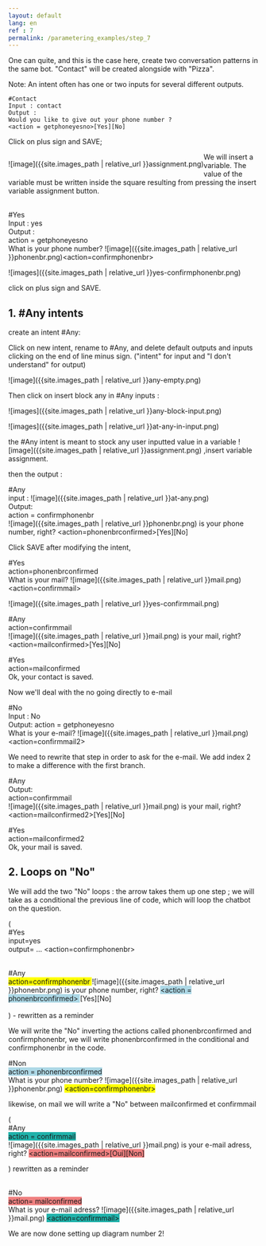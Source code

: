 ```yaml
---
layout: default
lang: en
ref : 7
permalink: /parametering_examples/step_7
---
```


One can quite, and this is the case here, create two conversation patterns in the same bot. "Contact" will be created alongside with "Pizza".

Note: An intent often has one or two inputs for several different outputs.

    #Contact
    Input : contact
    Output :
    Would you like to give out your phone number ?
    <action = getphoneyesno>[Yes][No]




Click on plus sign and SAVE;


<div style="float:left" markdown="1">

 ![image]({{site.images_path | relative_url }}assignment.png)
</div> We will insert a variable. The value of the variable must be written inside the square resulting from pressing the insert variable assignment button.<br>


<br>#Yes<br>
Input : yes<br>
Output :<br>
action = getphoneyesno <br>
What is your phone number? ![image]({{site.images_path | relative_url }}phonenbr.png)<action=confirmphonenbr>

![images]({{site.images_path | relative_url }}yes-confirmphonenbr.png)

click on plus sign and SAVE.


## 1. #Any intents

create an intent #Any:

Click on new intent, rename to #Any, and delete default outputs and inputs clicking on the end of line minus sign. ("intent" for input and "I don't understand" for output)

![image]({{site.images_path | relative_url }}any-empty.png)

Then click on insert block any in #Any inputs :

![images]({{site.images_path | relative_url }}any-block-input.png)


![images]({{site.images_path | relative_url }}at-any-in-input.png)


the #Any intent is meant to stock any user inputted value in a variable ![image]({{site.images_path | relative_url }}assignment.png) ,insert variable assignment.

then the output :


#Any<br>
input : ![image]({{site.images_path | relative_url }}at-any.png)<br>
Output:<br>
action = confirmphonenbr<br>
![image]({{site.images_path | relative_url }}phonenbr.png) is your phone number, right? <action=phonenbrconfirmed>[Yes][No]<br>



Click SAVE after modifying the intent,


#Yes<br>
action=phonenbrconfirmed<br>
What is your mail? ![image]({{site.images_path | relative_url }}mail.png)<action=confirmmail><br>

![image]({{site.images_path | relative_url }}yes-confirmmail.png)

#Any<br>
action=confirmmail<br>
![image]({{site.images_path | relative_url }}mail.png) is your mail, right?<br>
<action=mailconfirmed>[Yes][No]<br>



#Yes<br>
action=mailconfirmed<br>
Ok, your contact is saved.<br>


Now we'll deal with the no going directly to e-mail


#No<br>
Input : No<br>
Output:
action = getphoneyesno<br>
What is your e-mail? ![image]({{site.images_path | relative_url }}mail.png)<action=confirmmail2><br>

We need to rewrite that step in order to ask for the e-mail. We add index 2 to make a difference with the first branch.

#Any<br>
Output:<br>
action=confirmmail<br>
![image]({{site.images_path | relative_url }}mail.png) is your mail, right?<br>
<action=mailconfirmed2>[Yes][No]<br>

#Yes<br>
action=mailconfirmed2<br>
Ok, your mail is saved.<br>


## 2. Loops on "No"

We will add the two "No" loops : the arrow takes them up one step ; we will take as a conditional the previous line of code, which will loop the chatbot on the question.


(<br>
    #Yes<br>
    input=yes<br>
    output= ... <action=confirmphonenbr><br><br>

#Any<br>
<span style="background-color: #FFFF00"> action=confirmphonenbr </span>
![image]({{site.images_path | relative_url }}phonenbr.png) is your phone number, right? <span style="background-color:lightblue">&lt;action = phonenbrconfirmed&gt; </span>[Yes][No]<br><br>
 ) - rewritten as a reminder

 We will write the "No" inverting the actions called phonenbrconfirmed and confirmphonenbr, we will write phonenbrconfirmed in the conditional and confirmphonenbr in the code.


#Non<br>
<span style="background-color:lightblue">action = phonenbrconfirmed </span><br>
What is your phone number? ![image]({{site.images_path | relative_url }}phonenbr.png)
<span style="background-color: #FFFF00"> <action=confirmphonenbr> </span>

likewise, on mail we will write a "No" between mailconfirmed et confirmmail

(<br>
    #Any<br>
<span style="background-color: lightseagreen">action = confirmmail</span><br>
![image]({{site.images_path | relative_url }}mail.png) is your e-mail adress, right?
<span style="background-color: lightcoral">&lt;action=mailconfirmed&gt;[Oui][Non]</span><br>

) rewritten as a reminder<br><br>


#No<br>
<span style="background-color: lightcoral">action= mailconfirmed</span><br>
What is your e-mail adress?
![image]({{site.images_path | relative_url }}mail.png)  <span style="background-color: lightseagreen"><!--(mail=*)-->&lt;action=confirmmail&gt;</span>


We are now done setting up diagram number 2!
